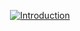 <p align="center">
  <a href="https://git.io/typing-svg"><img src="https://readme-typing-svg.demolab.com?font=Jetbrains+Mono&size=26&duration=2500&color=00FFFF&center=true&multiline=true&repeat=false&width=435&height=75&lines=hi!;i'm+Mohammad." alt="Introduction" /></a>
</p>
